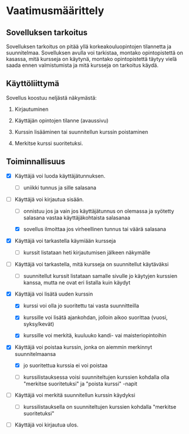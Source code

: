 # Vaatimusmäärittely

## Sovelluksen tarkoitus

Sovelluksen tarkoitus on pitää yllä korkeakouluopintojen tilannetta ja suunnitelmaa. Sovelluksen avulla voi tarkistaa, montako opintopistettä on kasassa, mitä kursseja on käytynä, montako opintopistettä täytyy vielä saada ennen valmistumista ja mitä kursseja on tarkoitus käydä.

## Käyttöliittymä

Sovellus koostuu neljästä näkymästä:

1. Kirjautuminen

2. Käyttäjän opintojen tilanne (avaussivu)

3. Kurssin lisääminen tai suunnitellun kurssin poistaminen

4. Merkitse kurssi suoritetuksi. 

## Toiminnallisuus

- [x] Käyttäjä voi luoda käyttäjätunnuksen. 

    - [ ] uniikki tunnus ja sille salasana 

- [ ] Käyttäjä voi kirjautua sisään. 

    - [ ] onnistuu jos ja vain jos käyttäjätunnus on olemassa ja syötetty salasana vastaa käyttäjäkohtaista salasanaa 
    
    - [x] sovellus ilmoittaa jos virheellinen tunnus tai väärä salasana 

- [x] Käyttäjä voi tarkastella käymiään kursseja 

    - [ ] kurssit listataan heti kirjautumisen jälkeen näkymälle 

- [ ] Käyttäjä voi tarkastella, mitä kursseja on suunnitellut käytäväksi 

    - [ ] suunnitellut kurssit listataan samalle sivulle jo käytyjen kurssien kanssa, mutta ne ovat eri listalla kuin käydyt 

- [x] Käyttäjä voi lisätä uuden kurssin 

    - [x] kurssi voi olla jo suoritettu tai vasta suunnitteilla 

    - [x] kurssille voi lisätä ajankohdan, jolloin aikoo suorittaa (vuosi, syksy/kevät) 

    - [x] kurssille voi merkitä, kuuluuko kandi- vai maisteriopintoihin 

- [x] Käyttäjä voi poistaa kurssin, jonka on aiemmin merkinnyt suunnitelmaansa 

    - [x] jo suoritettua kurssia ei voi poistaa 

    - [ ] kurssilistauksessa voisi suunniteltujen kurssien kohdalla olla "merkitse suoritetuksi" ja "poista kurssi" -napit 

- [ ] Käyttäjä voi merkitä suunnitellun kurssin käydyksi 

    - [ ] kurssilistauksella on suunniteltujen kurssien kohdalla "merkitse suoritetuksi" 

- [ ] Käyttäjä voi kirjautua ulos. 
